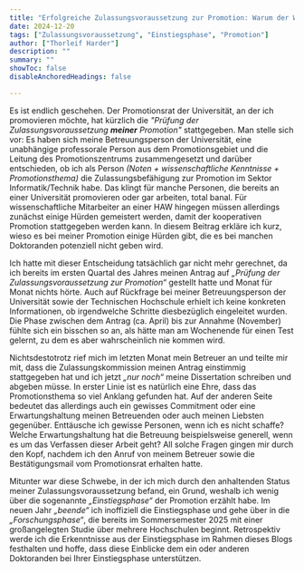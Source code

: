 ```yaml
---
title: "Erfolgreiche Zulassungsvoraussetzung zur Promotion: Warum der Weg nicht für alle gleich ist" 
date: 2024-12-20
tags: ["Zulassungsvoraussetzung", "Einstiegsphase", "Promotion"]
author: ["Thorleif Harder"]
description: ""
summary: ""
showToc: false
disableAnchoredHeadings: false

---
```


Es ist endlich geschehen. Der Promotionsrat der Universität, an der ich promovieren möchte, hat kürzlich die *"Prüfung der Zulassungsvoraussetzung **meiner** Promotion"* stattgegeben. Man stelle sich vor: Es haben sich meine Betreuungsperson der Universität, eine unabhängige professorale Person aus dem Promotionsgebiet und die Leitung des Promotionszentrums zusammengesetzt und darüber entschieden, ob ich als Person *(Noten + wissenschaftliche Kenntnisse + Promotionsthema)* die Zulassungsbefähigung zur Promotion im Sektor Informatik/Technik habe. Das klingt für manche Personen, die bereits an einer Universität promovieren oder gar arbeiten, total banal. Für wissenschaftliche Mitarbeiter an einer HAW hingegen müssen allerdings zunächst einige Hürden gemeistert werden, damit der kooperativen Promotion stattgegeben werden kann. In diesem Beitrag erkläre ich kurz, wieso es bei meiner Promotion einige Hürden gibt, die es bei manchen Doktoranden potenziell nicht geben wird.

Ich hatte mit dieser Entscheidung tatsächlich gar nicht mehr gerechnet, da ich bereits im ersten Quartal des Jahres meinen Antrag auf *„Prüfung der Zulassungsvoraussetzung zur Promotion“* gestellt hatte und Monat für Monat nichts hörte. Auch auf Rückfrage bei meiner Betreuungsperson der Universität sowie der Technischen Hochschule erhielt ich keine konkreten Informationen, ob irgendwelche Schritte diesbezüglich eingeleitet wurden. Die Phase zwischen dem Antrag (ca. April) bis zur Annahme (November) fühlte sich ein bisschen so an, als hätte man am Wochenende für einen Test gelernt, zu dem es aber wahrscheinlich nie kommen wird.

Nichtsdestotrotz rief mich im letzten Monat mein Betreuer an und teilte mir mit, dass die Zulassungskommission meinen Antrag einstimmig stattgegeben hat und ich jetzt *„nur noch“* meine Dissertation schreiben und abgeben müsse. In erster Linie ist es natürlich eine Ehre, dass das Promotionsthema so viel Anklang gefunden hat. Auf der anderen Seite bedeutet das allerdings auch ein gewisses Commitment oder eine Erwartungshaltung meinen Betreuenden oder auch meinen Liebsten gegenüber. Enttäusche ich gewisse Personen, wenn ich es nicht schaffe? Welche Erwartungshaltung hat die Betreuung beispielsweise generell, wenn es um das Verfassen dieser Arbeit geht? All solche Fragen gingen mir durch den Kopf, nachdem ich den Anruf von meinem Betreuer sowie die Bestätigungsmail vom Promotionsrat erhalten hatte.

Mitunter war diese Schwebe, in der ich mich durch den anhaltenden Status meiner Zulassungsvoraussetzung befand, ein Grund, weshalb ich wenig über die sogenannte *„Einstiegsphase“* der Promotion erzählt habe. Im neuen Jahr *„beende“* ich inoffiziell die Einstiegsphase und gehe über in die *„Forschungsphase“*, die bereits im Sommersemester 2025 mit einer großangelegten Studie über mehrere Hochschulen beginnt. Retrospektiv werde ich die Erkenntnisse aus der Einstiegsphase im Rahmen dieses Blogs festhalten und hoffe, dass diese Einblicke dem ein oder anderen Doktoranden bei Ihrer Einstiegsphase unterstützen. 